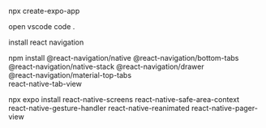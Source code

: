 
npx create-expo-app   

<app-name>

open vscode
    code .

install react navigation

npm install 
    @react-navigation/native
    @react-navigation/bottom-tabs
    @react-navigation/native-stack
    @react-navigation/drawer    
    @react-navigation/material-top-tabs  
    react-native-tab-view

 npx expo 
    install react-native-screens 
    react-native-safe-area-context   
    react-native-gesture-handler
    react-native-reanimated
    react-native-pager-view